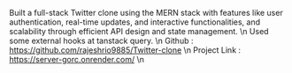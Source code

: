 Built a full-stack Twitter clone using the MERN stack with features like user authentication, real-time updates, and interactive functionalities, and scalability through efficient API design and state management. \n
Used some external hooks at tanstack query.  \n
Github : https://github.com/rajeshrio9885/Twitter-clone  \n
Project Link : https://server-gorc.onrender.com/  \n
